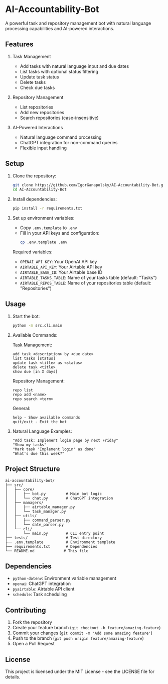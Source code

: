 # AI-Accountability-Bot

A powerful task and repository management bot with natural language processing capabilities and AI-powered interactions.

## Features

1. Task Management
   - Add tasks with natural language input and due dates
   - List tasks with optional status filtering
   - Update task status
   - Delete tasks
   - Check due tasks

2. Repository Management
   - List repositories
   - Add new repositories
   - Search repositories (case-insensitive)

3. AI-Powered Interactions
   - Natural language command processing
   - ChatGPT integration for non-command queries
   - Flexible input handling

## Setup

1. Clone the repository:
   ```bash
   git clone https://github.com/IgorGanapolsky/AI-Accountability-Bot.git
   cd AI-Accountability-Bot
   ```

2. Install dependencies:
   ```bash
   pip install -r requirements.txt
   ```

3. Set up environment variables:
   - Copy `.env.template` to `.env`
   - Fill in your API keys and configuration:
     ```bash
     cp .env.template .env
     ```
   Required variables:
   - `OPENAI_API_KEY`: Your OpenAI API key
   - `AIRTABLE_API_KEY`: Your Airtable API key
   - `AIRTABLE_BASE_ID`: Your Airtable base ID
   - `AIRTABLE_TASKS_TABLE`: Name of your tasks table (default: "Tasks")
   - `AIRTABLE_REPOS_TABLE`: Name of your repositories table (default: "Repositories")

## Usage

1. Start the bot:
   ```bash
   python -m src.cli.main
   ```

2. Available Commands:

   Task Management:
   ```
   add task <description> by <due date>
   list tasks [status]
   update task <title> as <status>
   delete task <title>
   show due [in X days]
   ```

   Repository Management:
   ```
   repo list
   repo add <name>
   repo search <term>
   ```

   General:
   ```
   help - Show available commands
   quit/exit - Exit the bot
   ```

3. Natural Language Examples:
   ```
   "Add task: Implement login page by next Friday"
   "Show my tasks"
   "Mark task 'Implement login' as done"
   "What's due this week?"
   ```

## Project Structure

```
ai-accountability-bot/
├── src/
│   ├── core/
│   │   ├── bot.py         # Main bot logic
│   │   └── chat.py        # ChatGPT integration
│   ├── managers/
│   │   ├── airtable_manager.py
│   │   └── task_manager.py
│   ├── utils/
│   │   ├── command_parser.py
│   │   └── date_parser.py
│   └── cli/
│       └── main.py        # CLI entry point
├── tests/                 # Test directory
├── .env.template          # Environment template
├── requirements.txt       # Dependencies
└── README.md             # This file
```

## Dependencies

- `python-dotenv`: Environment variable management
- `openai`: ChatGPT integration
- `pyairtable`: Airtable API client
- `schedule`: Task scheduling

## Contributing

1. Fork the repository
2. Create your feature branch (`git checkout -b feature/amazing-feature`)
3. Commit your changes (`git commit -m 'Add some amazing feature'`)
4. Push to the branch (`git push origin feature/amazing-feature`)
5. Open a Pull Request

## License

This project is licensed under the MIT License - see the LICENSE file for details.
